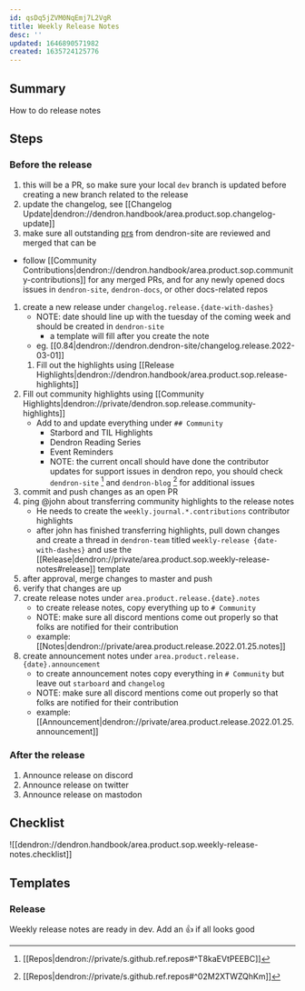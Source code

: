 ```yaml
---
id: qsDq5jZVM0NqEmj7L2VgR
title: Weekly Release Notes
desc: ''
updated: 1646890571982
created: 1635724125776
---
```


## Summary
<!-- What is this SOP about -->
How to do release notes

## Steps

### Before the release
1. this will be a PR, so make sure your local `dev` branch is updated before creating a new branch related to the release
1. update the changelog, see [[Changelog Update|dendron://dendron.handbook/area.product.sop.changelog-update]]
1. make sure all outstanding [prs](https://github.com/dendronhq/dendron-site/pulls) from dendron-site are reviewed and merged that can be
  - follow [[Community Contributions|dendron://dendron.handbook/area.product.sop.community-contributions]] for any merged PRs, and for any newly opened docs issues in `dendron-site`, `dendron-docs`, or other docs-related repos
1. create a new release under `changelog.release.{date-with-dashes}`
    - NOTE: date should line up with the tuesday of the coming week and should be created in `dendron-site`
        - a template will fill after you create the note
    - eg. [[0.84|dendron://dendron.dendron-site/changelog.release.2022-03-01]]
    1. Fill out the highlights using [[Release Highlights|dendron://dendron.handbook/area.product.sop.release-highlights]]
1. Fill out community highlights using [[Community Highlights|dendron://private/dendron.sop.release.community-highlights]]
    - Add to and update everything under `## Community`
      - Starbord and TIL Highlights
      - Dendron Reading Series
      - Event Reminders
      - NOTE: the current oncall should have done the contributor updates for support issues in dendron repo, you should check `dendron-site` [^site] and `dendron-blog` [^blog] for additional issues
1. commit and push changes as an open PR
1. ping @john about transferring community highlights to the release notes
    - He needs to create the `weekly.journal.*.contributions` contributor highlights
    - after john has finished transferring highlights, pull down changes and create a thread in `dendron-team` titled `weekly-release {date-with-dashes}` and use the [[Release|dendron://private/area.product.sop.weekly-release-notes#release]] template
1. after approval, merge changes to master and push
1. verify that changes are up
1. create release notes under `area.product.release.{date}.notes`
    - to create release notes, copy everything up to `# Community`
    - NOTE: make sure all discord mentions come out properly so that folks are notified for their contribution
    - example: [[Notes|dendron://private/area.product.release.2022.01.25.notes]]
1. create announcement notes under `area.product.release.{date}.announcement`
    - to create announcement notes copy everything in `# Community` but leave out `starboard` and `changelog`
    - NOTE: make sure all discord mentions come out properly so that folks are notified for their contribution
    - example: [[Announcement|dendron://private/area.product.release.2022.01.25.announcement]]


### After the release
1. Announce release on discord
1. Announce release on twitter
1. Announce release on mastodon

## Checklist
![[dendron://dendron.handbook/area.product.sop.weekly-release-notes.checklist]]

## Templates
<!-- Any additional templates (eg. release notes) that might be used -->

### Release 
Weekly release notes are ready in dev. Add an 👍 if all looks good

[^site]: [[Repos|dendron://private/s.github.ref.repos#^T8kaEVtPEEBC]]
[^blog]: [[Repos|dendron://private/s.github.ref.repos#^02M2XTWZQhKm]]
